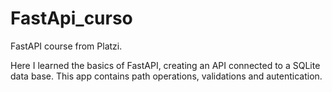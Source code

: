 # FastApi_curso

FastAPI course from Platzi. 

Here I learned the basics of FastAPI, creating an API connected to a SQLite data base. This app contains path operations, validations and autentication.
